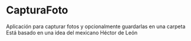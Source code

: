 # CapturaFoto
Aplicación para capturar fotos y opcionalmente guardarlas en una carpeta
Está basado en una idea del mexicano Héctor de León
